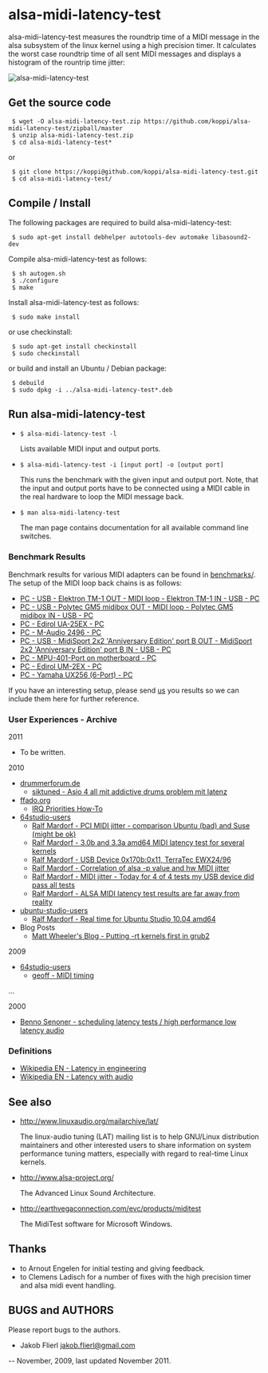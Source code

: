 # alsa-midi-latency-test

alsa-midi-latency-test measures the roundtrip time of a MIDI message in the alsa subsystem of the linux kernel using a high precision timer. It calculates the worst case roundtrip time of all sent MIDI messages and displays a histogram of the rountrip time jitter:

![alsa-midi-latency-test](https://raw.github.com/koppi/alsa-midi-latency-test/master/alsa-midi-latency-test.gif "alsa midi latency test")

## Get the source code

```
 $ wget -O alsa-midi-latency-test.zip https://github.com/koppi/alsa-midi-latency-test/zipball/master
 $ unzip alsa-midi-latency-test.zip
 $ cd alsa-midi-latency-test*
```

or

```
 $ git clone https://koppi@github.com/koppi/alsa-midi-latency-test.git
 $ cd alsa-midi-latency-test/
```

## Compile / Install

The following packages are required to build alsa-midi-latency-test:

```
 $ sudo apt-get install debhelper autotools-dev automake libasound2-dev
```

Compile alsa-midi-latency-test as follows:

```
 $ sh autogen.sh
 $ ./configure
 $ make
```

Install alsa-midi-latency-test as follows:

```
 $ sudo make install
```

or use checkinstall:

```
 $ sudo apt-get install checkinstall
 $ sudo checkinstall
```

or build and install an Ubuntu / Debian package:

```
 $ debuild
 $ sudo dpkg -i ../alsa-midi-latency-test*.deb
```

## Run alsa-midi-latency-test

 * ``` $ alsa-midi-latency-test -l ```

    Lists available MIDI input and output ports.

 * ``` $ alsa-midi-latency-test -i [input port] -o [output port] ```

    This runs the benchmark with the given input and output port. Note, that the
    input and output ports have to be connected using a MIDI cable in the real
    hardware to loop the MIDI message back.

 * ``` $ man alsa-midi-latency-test ```

    The man page contains documentation for all available command line switches.

### Benchmark Results

Benchmark results for various MIDI adapters can be found in [benchmarks/](alsa-midi-latency-test/blob/master/benchmarks). The setup of the MIDI loop back chains is as follows:

 * [PC - USB - Elektron TM-1 OUT - MIDI loop - Elektron TM-1 IN - USB - PC](alsa-midi-latency-test/blob/master/benchmarks/elektron-tm1.txt)
 * [PC - USB - Polytec GM5 midibox OUT - MIDI loop - Polytec GM5 midibox IN - USB - PC](alsa-midi-latency-test/blob/master/benchmarks/gm5x5x5.txt)
 * [PC - Edirol UA-25EX - PC](alsa-midi-latency-test/blob/master/benchmarks/um2ex.txt)
 * [PC - M-Audio 2496 - PC](alsa-midi-latency-test/blob/master/benchmarks/m-audio-2496.txt)
 * [PC - USB - MidiSport 2x2 'Anniversary Edition' port B OUT - MidiSport 2x2 'Anniversary Edition' port B IN - USB - PC](alsa-midi-latency-test/blob/master/benchmarks/midisport2x2ann.txt)
 * [PC - MPU-401-Port on motherboard - PC](alsa-midi-latency-test/blob/master/benchmarks/mpu401.txt)
 * [PC - Edirol UM-2EX - PC](alsa-midi-latency-test/blob/master/benchmarks/um2ex.txt)
 * [PC - Yamaha UX256 (6-Port) - PC](alsa-midi-latency-test/blob/master/benchmarks/yamaha-ux256.txt)

If you have an interesting setup, please send [us](https://github.com/koppi) you results so we can include them here for further reference.

### User Experiences - Archive

2011

 * To be written.

2010

 * [drummerforum.de](http://www.drummerforum.de/forum/)
     * [siktuned - Asio 4 all mit addictive drums problem mit latenz](http://www.drummerforum.de/forum/48500-asio-4-all-mit-addictive-drums-problem-mit-latenz.html#post787463)
 * [ffado.org](http://subversion.ffado.org/wiki/)
     * [IRQ Priorities How-To](http://subversion.ffado.org/wiki/IrqPriorities)
 * [64studio-users](http://www.mail-archive.com/64studio-users@lists.64studio.com)
     * [Ralf Mardorf - PCI MIDI jitter - comparison Ubuntu (bad) and Suse	(might be ok)](http://www.mail-archive.com/64studio-users@lists.64studio.com/msg02099.html)
     * [Ralf Mardorf - 3.0b and 3.3a amd64 MIDI latency test for several	kernels](http://www.mail-archive.com/64studio-users@lists.64studio.com/msg02103.html)
     * [Ralf Mardorf - USB Device 0x170b:0x11, TerraTec EWX24/96](http://www.mail-archive.com/64studio-users@lists.64studio.com/msg02047.html)
     * [Ralf Mardorf - Correlation of alsa -p value and hw MIDI jitter](http://www.mail-archive.com/64studio-users@lists.64studio.com/msg02109.html)
     * [Ralf Mardorf - MIDI jitter - Today for 4 of 4 tests my USB device did pass all tests](http://www.mail-archive.com/64studio-users@lists.64studio.com/msg02089.html)
     * [Ralf Mardorf - ALSA MIDI latency test results are far away from	reality](http://www.mail-archive.com/64studio-users@lists.64studio.com/msg02104.html)
 * [ubuntu-studio-users](https://lists.ubuntu.com/archives/ubuntu-studio-users/)
     * [Ralf Mardorf - Real time for Ubuntu Studio 10.04 amd64](https://lists.ubuntu.com/archives/ubuntu-studio-users/2010-July/006392.html)
 * Blog Posts
     * [Matt Wheeler's Blog - Putting -rt kernels first in grub2](http://funkyhat.org/2010/01/19/putting-rt-kernels-first-in-grub2/)

2009

 * [64studio-users](http://www.mail-archive.com/64studio-users@lists.64studio.com)
     * [geoff - MIDI timing](http://www.mail-archive.com/64studio-users@lists.64studio.com/msg01635.html)

...

2000

 * [Benno Senoner - scheduling latency tests / high performance low latency audio](http://www.gardena.net/benno/linux/audio/)

### Definitions

 * [Wikipedia EN - Latency in engineering](http://en.wikipedia.org/wiki/Latency_(engineering))
 * [Wikipedia EN - Latency with audio](http://en.wikipedia.org/wiki/Latency_(audio))

## See also

 * http://www.linuxaudio.org/mailarchive/lat/

    The linux-audio tuning (LAT) mailing list is to help GNU/Linux distribution
    maintainers  and  other interested users to share information on system
    performance tuning matters, especially with regard to real-time Linux
    kernels.

 * http://www.alsa-project.org/

    The Advanced Linux Sound Architecture.

 * http://earthvegaconnection.com/evc/products/miditest

    The MidiTest software for Microsoft Windows.

## Thanks

 * to Arnout Engelen for initial testing and giving feedback.
 * to Clemens Ladisch for a number of fixes with the high precision timer and
   alsa midi event handling.

## BUGS and AUTHORS

Please report bugs to the authors.

 * Jakob Flierl <jakob.flierl@gmail.com>

-- November, 2009, last updated November 2011.
